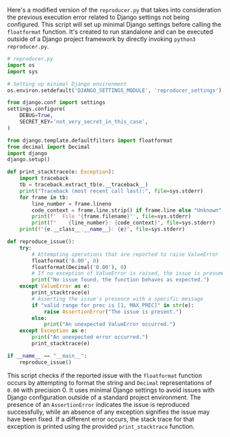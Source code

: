 Here's a modified version of the `reproducer.py` that takes into consideration the previous execution error related to Django settings not being configured. This script will set up minimal Django settings before calling the `floatformat` function. It's created to run standalone and can be executed outside of a Django project framework by directly invoking `python3 reproducer.py`.

```python
# reproducer.py
import os
import sys

# Setting up minimal Django environment
os.environ.setdefault('DJANGO_SETTINGS_MODULE', 'reproducer_settings')

from django.conf import settings
settings.configure(
    DEBUG=True,
    SECRET_KEY='not_very_secret_in_this_case',
)

from django.template.defaultfilters import floatformat
from decimal import Decimal
import django
django.setup()

def print_stacktrace(e: Exception):
    import traceback
    tb = traceback.extract_tb(e.__traceback__)
    print("Traceback (most recent call last):", file=sys.stderr)
    for frame in tb:
        line_number = frame.lineno
        code_context = frame.line.strip() if frame.line else "Unknown"
        print(f'  File "{frame.filename}"', file=sys.stderr)
        print(f"    {line_number}: {code_context}", file=sys.stderr)
    print(f"{e.__class__.__name__}: {e}", file=sys.stderr)

def reproduce_issue():
    try:
        # Attempting operations that are reported to raise ValueError
        floatformat('0.00', 0)
        floatformat(Decimal('0.00'), 0)
        # If no exception of ValueError is raised, the issue is presumed fixed
        print("No issue found, the function behaves as expected.")
    except ValueError as e:
        print_stacktrace(e)
        # Asserting the issue's presence with a specific message
        if "valid range for prec is [1, MAX_PREC]" in str(e):
            raise AssertionError("The issue is present.")
        else:
            print("An unexpected ValueError occurred.")
    except Exception as e:
        print("An unexpected error occurred.")
        print_stacktrace(e)

if __name__ == "__main__":
    reproduce_issue()
```

This script checks if the reported issue with the `floatformat` function occurs by attempting to format the string and `Decimal` representations of `0.00` with precision 0. It uses minimal Django settings to avoid issues with Django configuration outside of a standard project environment. The presence of an `AssertionError` indicates the issue is reproduced successfully, while an absence of any exception signifies the issue may have been fixed. If a different error occurs, the stack trace for that exception is printed using the provided `print_stacktrace` function.